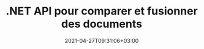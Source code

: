 ---
############################# Static ############################
layout: "product"
date: 2021-04-27T09:31:06+03:00
draft: false

product: "Comparison"
product_tag: "comparison"
platform: ".NET"
platform_tag: "net"

############################# Head ############################
head_title: "API de comparaison de documents C# .NET | Comparer et fusionner PDF Word Excel Web et texte"
head_description: "API de comparaison de documents C# .NET. Comparez et fusionnez PDF Word DOC DOCX, feuille de calcul Excel, PPT, PPTX, HTML, EMLX MSG, VSDX, DXF DWG et formats de fichiers image."

############################# Header ############################
title: ".NET API pour comparer et fusionner des documents"
description: "Développer des applications .NET à l'aide de l'API de comparaison de documents pour comparer et vérifier les différences de contenu et de style entre des documents de même format."
button:
    enable: true
    icon: "fas fa-arrow-down"
    label: "Télécharger la version d'essai gratuite"
    link: "https://downloads.groupdocs.com/comparison/net"

############################# SubMenu ############################
submenu:
    enable: true
    
    left:
        img_alt: "GroupDocs.Comparison for .NET"
        image: "/border/groupdocs-comparison-net.svg"
        product: "GroupDocs.Comparison"
        platform: ".NET"

    middle:
        button:
            # button loop
            - link: "#overview"
              text: "Aperçu"

            # button loop
            - link: "#features"
              text: "Caractéristiques"

            # button loop
            - link: "#support"
              text: "Support"

            # button loop
            - link: "https://products.groupdocs.app/comparison"
              text: "Live Demo"

            # button loop
            - link: "https://purchase.groupdocs.com/pricing/comparison/net"
              text: "Pricing"

    right:
        link_download: "https://downloads.groupdocs.com/comparison"
        link_learn: "https://docs.groupdocs.com/comparison/net/"
        link_buy: "https://purchase.groupdocs.com"

############################# Overview ############################
overview:
    enable: true
    example_image: "/images/Comparison-example.jpg"
    content: |
      GroupDocs.Comparison pour l'API .NET est une solution rapide et fiable pour créer des applications de vérification des différences entre des documents de même format en C#, ASP.NET ou d'autres technologies liées à .NET. La bibliothèque de comparaison .NET prend en charge la vérification des différences dans le contenu ainsi que le style de texte des formats d'image et de document populaires tels que PDF, HTML, e-mail Outlook, documents Microsoft Office Word, feuilles de calcul Excel, présentations PowerPoint, OneNote, diagrammes Visio, texte et images. La comparaison peut être effectuée pour détecter les changements de contenu pour les mots, les paragraphes et les caractères tout en fournissant un document de comparaison qui répertorie le résumé des différences. L'API GroupDocs.Comparison pour .NET peut facilement extraire les informations de base du document source. Il peut également récupérer, comparer et enregistrer des mots de passe simples, ainsi que des documents cryptés via un fichier ou un flux.
        
      GroupDocs.Comparison pour .NET peut être utilisé pour développer des applications dans n'importe quel environnement de développement qui cible la plate-forme .NET. Il est compatible avec tous les langages basés sur .NET et prend en charge les systèmes d'exploitation populaires (Windows, Linux, Mac OS) sur lesquels les frameworks Mono ou .NET (y compris .NET Core) peuvent être installés.
    examples:
      enable: true
      
      
    tabs:
      enable: true
      
      ## TAB ONE ##
      tab_one:
        description: |
          Voici un aperçu de GroupDocs.Comparison pour .NET :
      
        right:
          enable: true
          icon: "fab fa-html5"
          title: "Aperçu"
          content: |
            * Comparaison de documents
            * Comparaison des fichiers HTML
            * Comparaison PDF
            * Comparaison des diagrammes
            * Comparer le contenu du fichier
            * Comparer le style de textes
      
      ## TAB TWO ##
      tab_two:
        description: |
          GroupDocs.Comparison pour .NET prend en charge tous les courants [formats de fichiers de documents](https://docs.groupdocs.com/comparison/net/supported-document-formats/), notamment : Microsoft Office, PDF, images et bien d'autres.
        left:
          enable: true
          table:
            # table loop
            - title: "Microsoft Office"
              content: |
                * **Word:** [DOC](https://products.groupdocs.com/comparison/net/doc/), [DOCX](https://products.groupdocs.com/comparison/net/docx/), [DOCM](https://products.groupdocs.com/comparison/net/docm/), [DOT](https://products.groupdocs.com/comparison/net/dot/), [DOTX](https://products.groupdocs.com/comparison/net/dotx/), [DOTM](https://products.groupdocs.com/comparison/net/dotm/), [RTF](https://products.groupdocs.com/comparison/net/rtf/), [TXT](https://products.groupdocs.com/comparison/net/txt/)
                * **Excel:** [XLS](https://products.groupdocs.com/comparison/net/xls/), [XLSX](https://products.groupdocs.com/comparison/net/xlsx/), [XLSM](https://products.groupdocs.com/comparison/net/xlsm/), [XLSB](https://products.groupdocs.com/comparison/net/xlsb/), [XLTM](https://products.groupdocs.com/comparison/net/xltm/), [XLT](https://products.groupdocs.com/comparison/net/xlt/), [XLTM](https://products.groupdocs.com/comparison/net/xltm/), [XLTX](https://products.groupdocs.com/comparison/net/xltx/), [XLAM](https://products.groupdocs.com/comparison/net/xlam/), [SXC](https://products.groupdocs.com/comparison/net/sxc/), [SpreadsheetML](https://products.groupdocs.com/comparison/net/xml/)
                * **PowerPoint:** [PPT](https://products.groupdocs.com/comparison/net/ppt/), [PPTX](https://products.groupdocs.com/comparison/net/pptx/), [PPS](https://products.groupdocs.com/comparison/net/pps/), [PPSX](https://products.groupdocs.com/comparison/net/ppsx/), [PPSM](https://products.groupdocs.com/comparison/net/ppsm/), [POT](https://products.groupdocs.com/comparison/net/pot/), [POTM](https://products.groupdocs.com/comparison/net/potm/), [POTX](https://products.groupdocs.com/comparison/net/potx/), [PPTM](https://products.groupdocs.com/comparison/net/pptm/)
                * **Visio:** [VSD](https://products.groupdocs.com/comparison/net/vsd/), [VDX](https://products.groupdocs.com/comparison/net/vdx/), [VSS](https://products.groupdocs.com/comparison/net/vss/), [VSSX](https://products.groupdocs.com/comparison/net/vssx/), [VSX](https://products.groupdocs.com/comparison/net/vsx/), [VST](https://products.groupdocs.com/comparison/net/vst/), [VSTX](https://products.groupdocs.com/comparison/net/vstx/), [VTX](https://products.groupdocs.com/comparison/net/vtx/), [VSDX](https://products.groupdocs.com/comparison/net/vsdx/), [VDW](https://products.groupdocs.com/comparison/net/vdw/), [VSTM](https://products.groupdocs.com/comparison/net/vstm/), [VSSM](https://products.groupdocs.com/comparison/net/vssm/), [VSDM](https://products.groupdocs.com/comparison/net/vsdm/)
                * **Outlook:** [MSG](https://products.groupdocs.com/comparison/net/msg/), [EML](https://products.groupdocs.com/comparison/net/eml/), [EMLX](https://products.groupdocs.com/comparison/net/emlx/), [PST](https://products.groupdocs.com/comparison/net/pst/), [OST](https://products.groupdocs.com/comparison/net/ost/)
                * **OneNote:** [ONE](https://products.groupdocs.com/comparison/net/one/)

        right:
          enable: true
          table:
            # table loop
            - title: "Autres formats"
              content: |
                * **Langages de programmation** : CS, Java, CPP, JS, PY, RB, PL, ASM, GROOVY, JSON, ActionScript, PHP, SQL, LOG, DIFF, LESS, SCALA
                * **Document ouvert** : ODT, OTT, ODS, ODP, OTP
                * **Portable** : PDF, MOBI
                * **AutoCAD** : DXF, DWG
                * **E-mail** : EML, EMLX, MSG
                * **Images** : JPEG, BMP, PNG, GIF, DCM, DICOM, DjVu
                * **Web** : HTM, HTML, MHTML
                * **Texte** : TXT

      ## TAB THREE ##
      tab_three:
        description: |
          GroupDocs.Comparison for .NET prend en charge la suite Systèmes d'exploitation & Directeur chargé d'emballages:
      
        left:
          enable: true
          table:
            # table loop
            - icon: "fab fa-windows"
              title: "Systèmes d'exploitation"
              content: |
                * Bureau Windows
                * Serveur Windows
                * windows Azure
                * Linux
                * Mac OS

            # table loop
            - icon: "fas fa-code"
              title: "Cadres pris en charge"
              content: |
                * .NET Framework 2.0 ou supérieur
                * Mono Framework 1.2 ou supérieur
                * Norme .NET 2.0
                * .NET Core 2.0

        right:
          enable: true
          table:
            # table loop
            - icon: "fas fa-box"
              title: "Directeur chargé d'emballage"
              content: |
                * NuGet

            # table loop
            - icon: "fas fa-tools"
              title: "Environnements de développement"
              content: |
                * Microsoft Visual Studio
                * Xamarin.Android
                * Xamarin.IOS
                * Xamarin.Mac
                * MonoDevelop

############################# Features ############################
features:
    enable: true
    title: "GroupDocs.Comparison pour les fonctionnalités .NET"

    feature:
      # feature loop
      - icon: "fas fa-copy"
        content: "Identifier les différences de contenu et de styles de police"

      # feature loop
      - icon: "fas fa-eye"
        content: "Enregistrer un rapport récapitulatif de toutes les différences trouvées après la comparaison de fichiers"

      # feature loop
      - icon: "fas fa-bolt"
        content: "Appliquer ou rejeter les modifications après avoir analysé les différences et exporté le fichier résultant"
      
      # feature loop
      - icon: "fas fa-file-powerpoint"
        content: "Prise en charge de la fonctionnalité « Suivi des modifications » de Microsoft Word lors de la comparaison de fichiers Word"

      # feature loop
      - icon: "fas fa-code"
        content: "Identifiez de manière unique les changements provenant de chaque document comparé"

      # feature loop
      - icon: "fas fa-cloud"
        content: "Lire et envoyer des documents via des flux"

      # feature loop
      - icon: "fas fa-remove-format"
        content: "Licences mesurées - Facturation en fonction de l'utilisation de l'API"

      # feature loop
      - icon: "fas fa-comment-slash"
        content: "Comparer plusieurs documents source avec un seul document cible"

      # feature loop
      - icon: "fas fa-location-arrow"
        content: "Comparez des pages spécifiques de fichiers Word entre elles - Acceptez ou rejetez toutes les modifications dans un seul document Word"

      # feature loop
      - icon: "fas fa-border-all"
        content: "Fusionnez jusqu'à 3 documents Word et comparez les formules utilisées dans les fichiers Word"

      # feature loop
      - icon: "fas fa-wrench"
        content: "Obtenir des informations sur les documents à partir de filePath"

      # feature loop
      - icon: "fas fa-columns"
        content: "Enregistrer le résultat de la comparaison HTML sous forme d'images"

      # feature loop
      - icon: "fas fa-file-word"
        content: "Option pour afficher ou masquer le contenu supprimé"

      # feature loop
      - icon: "fas fa-envelope"
        content: "Option pour activer ou désactiver la comparaison de style des documents"

      # feature loop
      - icon: "fas fa-print"
        content: "Spécifiez les chaînes pour marquer les éléments insérés, supprimés et de changement de style dans le document de comparaison"

      # feature loop
      - icon: "fas fa-file-archive"
        content: "Spécifiez le séparateur de mots et la couleur de la police pour styliser le texte comparé"

      # feature loop
      - icon: "fas fa-lock"
        content: "Calculer les coordonnées correctes des changements dans PDF, Word, PowerPoint Slides & Diagrams"

      # feature loop
      - icon: "fas fa-file-code"
        content: "Comparer les fichiers protégés par mot de passe"
      
      # feature loop
      - icon: "fas fa-fill-drip"
        content: "Comparer les titres de graphique dans les feuilles de calcul - Générer un graphique dans les fichiers de cellules résultants"

      # feature loop
      - icon: "fas fa-file-excel"
        content: "Dimensionner automatiquement les formes automatiques dans le fichier résultant du document Cells"

      # feature loop
      - icon: "fas fa-heading"
        content: "Accéder à la page de résumé détaillé pour détecter les changements entre les fichiers de documents source et cible"

      # feature loop
      - icon: "fas fa-project-diagram"
        content: "Comparez les fichiers de langage de programmation et de script les plus populaires"

      # feature loop
      - icon: "fas fa-cube"
        content: "Comparez plusieurs (plus de deux) documents PDF, Word, Excel, diagramme, e-mail, texte et OneNote"

      # feature loop
      - icon: "fab fa-uncharted"
        content: "Comparer l'en-tête et le pied de page des formats de fichiers pris en charge"

      # feature loop
      - icon: "fab fa-uncharted"
        content: "Comparer les signets, les variables et les propriétés personnalisées des formats de document Word"

    more_feature:
      # more_feature_loop
      - title: "Comparez facilement des documents à l'aide de l'API .NET"
        content: |
          L'API GroupDocs.Comparison pour .NET vous offre un moyen simple et efficace de comparer vos fichiers. Voici un exemple qui montre comment comparer deux documents DOCX à l'aide de C# :

          ```cs
          string source = @"source.docx";
          string target = @"target.docx";
          Comparer comparer = new Comparer();

          ICompareResult result = comparer.Compare(source, target, new ComparisonSettings());
          ```
      # more_feature_loop
      - title: "Choisissez le niveau de détail pour la comparaison"
        content: "Avec GroupDocs.Comparison pour .NET, vous pouvez spécifier dans quelle mesure vous souhaitez que les documents soient comparés. Vous pouvez choisir entre faible (comparer le texte mot par mot avec une précision pour la grille d'imagerie = 50), moyen (comparer le texte caractère par caractère avec une précision pour la grille d'imagerie = 100) ou élevé (comparer le texte caractère par caractère avec une précision pour la grille d'imagerie = 150)."

      # more_feature_loop
      - title: "Prise en charge de la comparaison de styles de texte"
        content: |
          GroupDocs.Comparison pour .NET offre une fonctionnalité permettant de comparer le style de texte.

          Pendant que les mots et les caractères des documents sont comparés, le nom de la police, la taille de la police, la couleur de la police, le style de police (gras, italique, souligné, petites majuscules, lien hypertexte) et la couleur de soulignement (le cas échéant) peuvent être comparés pour trouver des différences.

          Lors de la comparaison de paragraphes, vous pouvez comparer des styles tels que l'alignement des paragraphes, l'indentation (retrait à gauche, à droite), l'espacement des paragraphes (espace après, espace avant), le retrait de la première ligne et l'interligne.

          GroupDocs.Comparison pour .NET prend également en charge la comparaison d'autres sections d'une page, le cas échéant, telles que la distance du pied de page, la hauteur et l'orientation de la page, les marges (gauche, droite, haut et bas), la largeur de la ligne de bordure et la couleur de la bordure.

############################# Support ############################
support:
    enable: true

############################# Solutions ############################
solutions:
    enable: true
    title: "GroupDocs.Comparison propose des API de visualisation de documents pour d'autres environnements de développement populaires"

    solution:
        # solution loop
        - img_alt: "GroupDocs.Comparison for Java"
          image: "/border/groupdocs-comparison-java.svg"
          product: "GroupDocs.Comparison"
          platform: "Java"
          link: "/comparison/java/"

############################# Back to top ###############################
back_to_top:
  enable: true
---